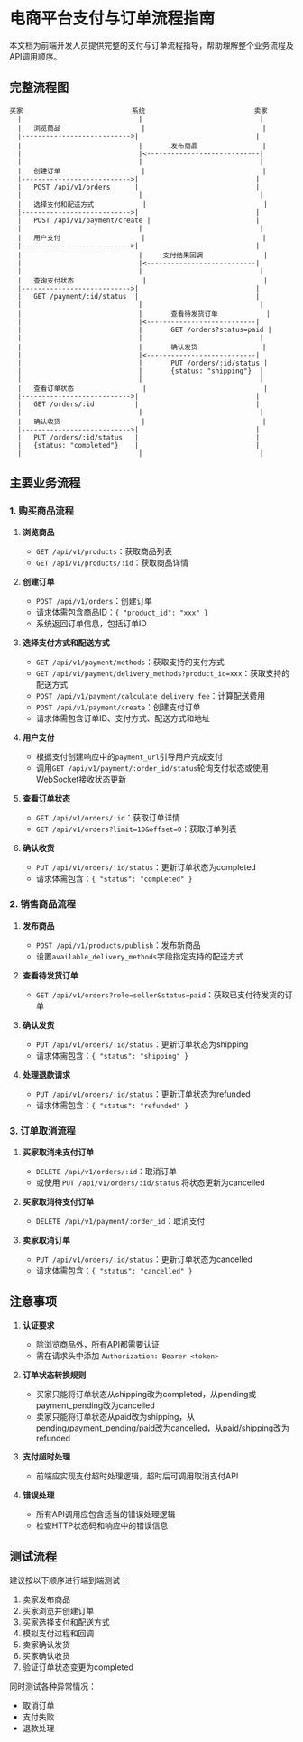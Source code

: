 # 电商平台支付与订单流程指南

本文档为前端开发人员提供完整的支付与订单流程指导，帮助理解整个业务流程及API调用顺序。

## 完整流程图

```
买家                           系统                           卖家
  |                             |                             |
  |   浏览商品                    |                             |
  |--------------------------->|                             |
  |                             |       发布商品                |
  |                             |<----------------------------|
  |                             |                             |
  |   创建订单                    |                             |
  |--------------------------->|                             |
  |   POST /api/v1/orders      |                             |
  |                             |                             |
  |   选择支付和配送方式            |                             |
  |--------------------------->|                             |
  |   POST /api/v1/payment/create |                          |
  |                             |                             |
  |   用户支付                    |                             |
  |--------------------------->|                             |
  |                             |     支付结果回调               |
  |                             |<---------------------------|
  |                             |                             |
  |   查询支付状态                 |                             |
  |--------------------------->|                             |
  |   GET /payment/:id/status  |                             |
  |                             |                             |
  |                             |       查看待发货订单            |
  |                             |<---------------------------|
  |                             |       GET /orders?status=paid |
  |                             |                             |
  |                             |       确认发货                |
  |                             |<---------------------------|
  |                             |       PUT /orders/:id/status |
  |                             |       {status: "shipping"}  |
  |                             |                             |
  |   查看订单状态                 |                             |
  |--------------------------->|                             |
  |   GET /orders/:id          |                             |
  |                             |                             |
  |   确认收货                    |                             |
  |--------------------------->|                             |
  |   PUT /orders/:id/status   |                             |
  |   {status: "completed"}    |                             |
  |                             |                             |
```

## 主要业务流程

### 1. 购买商品流程

1. **浏览商品**
   - `GET /api/v1/products`：获取商品列表
   - `GET /api/v1/products/:id`：获取商品详情

2. **创建订单**
   - `POST /api/v1/orders`：创建订单
   - 请求体需包含商品ID：`{ "product_id": "xxx" }`
   - 系统返回订单信息，包括订单ID

3. **选择支付方式和配送方式**
   - `GET /api/v1/payment/methods`：获取支持的支付方式
   - `GET /api/v1/payment/delivery_methods?product_id=xxx`：获取支持的配送方式
   - `POST /api/v1/payment/calculate_delivery_fee`：计算配送费用
   - `POST /api/v1/payment/create`：创建支付订单
   - 请求体需包含订单ID、支付方式、配送方式和地址

4. **用户支付**
   - 根据支付创建响应中的`payment_url`引导用户完成支付
   - 调用`GET /api/v1/payment/:order_id/status`轮询支付状态或使用WebSocket接收状态更新

5. **查看订单状态**
   - `GET /api/v1/orders/:id`：获取订单详情
   - `GET /api/v1/orders?limit=10&offset=0`：获取订单列表

6. **确认收货**
   - `PUT /api/v1/orders/:id/status`：更新订单状态为completed
   - 请求体需包含：`{ "status": "completed" }`

### 2. 销售商品流程

1. **发布商品**
   - `POST /api/v1/products/publish`：发布新商品
   - 设置`available_delivery_methods`字段指定支持的配送方式

2. **查看待发货订单**
   - `GET /api/v1/orders?role=seller&status=paid`：获取已支付待发货的订单

3. **确认发货**
   - `PUT /api/v1/orders/:id/status`：更新订单状态为shipping
   - 请求体需包含：`{ "status": "shipping" }`

4. **处理退款请求**
   - `PUT /api/v1/orders/:id/status`：更新订单状态为refunded
   - 请求体需包含：`{ "status": "refunded" }`

### 3. 订单取消流程

1. **买家取消未支付订单**
   - `DELETE /api/v1/orders/:id`：取消订单
   - 或使用 `PUT /api/v1/orders/:id/status` 将状态更新为cancelled

2. **买家取消待支付订单**
   - `DELETE /api/v1/payment/:order_id`：取消支付

3. **卖家取消订单**
   - `PUT /api/v1/orders/:id/status`：更新订单状态为cancelled
   - 请求体需包含：`{ "status": "cancelled" }`

## 注意事项

1. **认证要求**
   - 除浏览商品外，所有API都需要认证
   - 需在请求头中添加 `Authorization: Bearer <token>`

2. **订单状态转换规则**
   - 买家只能将订单状态从shipping改为completed，从pending或payment_pending改为cancelled
   - 卖家只能将订单状态从paid改为shipping，从pending/payment_pending/paid改为cancelled，从paid/shipping改为refunded

3. **支付超时处理**
   - 前端应实现支付超时处理逻辑，超时后可调用取消支付API

4. **错误处理**
   - 所有API调用应包含适当的错误处理逻辑
   - 检查HTTP状态码和响应中的错误信息

## 测试流程

建议按以下顺序进行端到端测试：

1. 卖家发布商品
2. 买家浏览并创建订单
3. 买家选择支付和配送方式
4. 模拟支付过程和回调
5. 卖家确认发货
6. 买家确认收货
7. 验证订单状态变更为completed

同时测试各种异常情况：
- 取消订单
- 支付失败
- 退款处理
